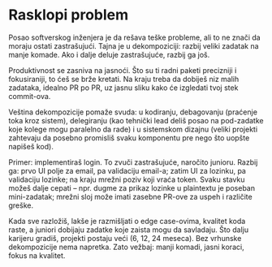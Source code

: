 # Rasklopi problem

Posao softverskog inženjera je da rešava teške probleme, ali to ne znači da moraju ostati zastrašujući. Tajna je u dekompoziciji: razbij veliki zadatak na manje komade. Ako i dalje deluje zastrašujuće, razbij ga još.

Produktivnost se zasniva na jasnoći. Što su ti radni paketi precizniji i fokusiraniji, to ćeš se brže kretati. Na kraju treba da dobiješ niz malih zadataka, idealno PR po PR, uz jasnu sliku kako će izgledati tvoj stek commit-ova.

Veština dekompozicije pomaže svuda: u kodiranju, debagovanju (praćenje toka kroz sistem), delegiranju (kao tehnički lead deliš posao na pod-zadatke koje kolege mogu paralelno da rade) i u sistemskom dizajnu (veliki projekti zahtevaju da posebno promisliš svaku komponentu pre nego što uopšte napišeš kod).

Primer: implementiraš login. To zvuči zastrašujuće, naročito junioru. Razbij ga: prvo UI polje za email, pa validaciju email-a; zatim UI za lozinku, pa validaciju lozinke; na kraju mrežni poziv koji vraća token. Svaku stavku možeš dalje cepati – npr. dugme za prikaz lozinke u plaintextu je poseban mini-zadatak; mrežni sloj može imati zasebne PR-ove za uspeh i različite greške.

Kada sve razložiš, lakše je razmišljati o edge case-ovima, kvalitet koda raste, a juniori dobijaju zadatke koje zaista mogu da savladaju. Što dalju karijeru gradiš, projekti postaju veći (6, 12, 24 meseca). Bez vrhunske dekompozicije nema napretka. Zato vežbaj: manji komadi, jasni koraci, fokus na kvalitet.
